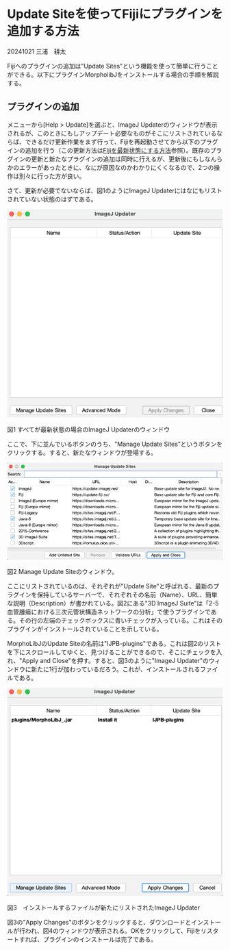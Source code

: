 # Update Siteを使ってFijiにプラグインを追加する方法

20241021 三浦　耕太



Fijiへのプラグインの追加は"Update Sites"という機能を使って簡単に行うことができる。以下にプラグインMorpholibJをインストールする場合の手順を解説する。

## プラグインの追加

メニューから[Help > Update]を選ぶと、ImageJ Updaterのウィンドウが表示されるが、このときにもしアップデート必要なものがそこにリストされているならば、できるだけ更新作業をまず行って、Fijiを再起動させてから以下のプラグインの追加を行う（この更新方法は[FIjiを最新状態にする方法](UpdatingFiji.md)参照）。既存のプラグインの更新と新たなプラグインの追加は同時に行えるが、更新後にもしなんらかのエラーがあったときに、なにが原因なのかわかりにくくなるので、2つの操作は別々に行った方が良い。

さて、更新が必要でないならば、図1のようにImageJ Updaterにはなにもリストされていない状態のはずである。

![image-20241020175549102](figs/ImageJUpdaterWindow_NoUpatesNeeded.png)

図1 すべてが最新状態の場合のImageJ Updaterのウィンドウ

ここで、下に並んでいるボタンのうち、"Manage Update Sites”というボタンをクリックする。すると、新たなウィンドウが登場する。

![image-20241020175831820](figs/ManageUpdateSitesWindow.png)

図2 Manage Update Siteのウィンドウ。

ここにリストされているのは、それぞれが"Update Site"と呼ばれる、最新のプラグインを保持しているサーバーで、それぞれその名前（Name）、URL、簡単な説明（Description）が書かれている。図2にある"3D ImageJ Suite"は「2-5 血管腫瘍における三次元管状構造ネットワークの分析」で使うプラグインである。その行の左端のチェックボックスに青いチェックが入っている。これはそのプラグインがインストールされていることを示している。

MorphoLibJのUpdate Siteの名前は"IJPB-plugins"である。これは図2のリストを下にスクロールしてゆくと、見つけることができるので、そこにチェックを入れ、"Apply and Close"を押す。すると、図3のように"ImageJ Updater"のウィンドウに新たに1行が加わっているだろう。これが、インストールされるファイルである。

![image-20241021033137809](figs/addingMorphoLibJ.png)

図3　インストールするファイルが新たにリストされたImageJ Updater



図3の"Apply Changes"のボタンをクリックすると、ダウンロードとインストールが行われ、図4のウィンドウが表示される。OKをクリックして、Fijiをリスタートすれば、プラグインのインストールは完了である。





